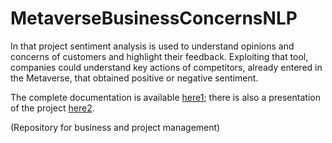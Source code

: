 # MetaverseBusinessConcernsNLP
In that project sentiment analysis is used to understand opinions and concerns of customers and highlight their feedback. Exploiting that tool, 
companies could understand key actions of competitors, already entered in the Metaverse, that obtained positive or negative sentiment.

The complete documentation is available [here1](documentation.pdf); there is also a presentation of the project [here2](presentation.pdf).

(Repository for business and project management)
